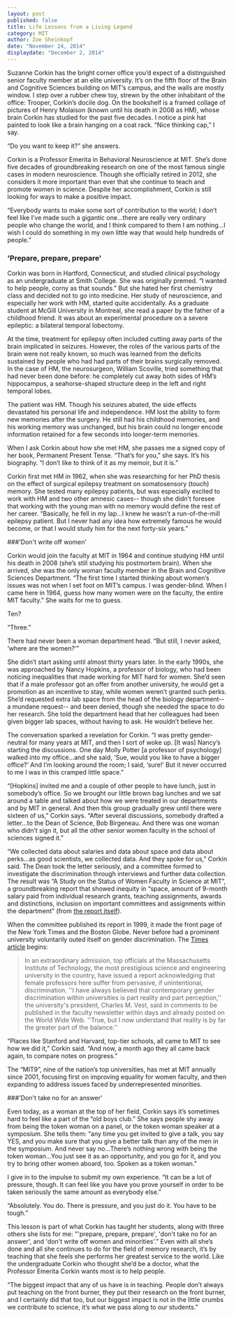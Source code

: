 ```yaml
---
layout: post
published: false
title: Life Lessons from a Living Legend
category: MIT
author: Zoe Sheinkopf
date: "November 24, 2014"
displaydate: "December 2, 2014"
---
```


Suzanne Corkin has the bright corner office you’d expect of a distinguished senior faculty member at an elite university. It’s on the fifth floor of the Brain and Cognitive Sciences building on MIT’s campus, and the walls are mostly window. I step over a rubber chew toy, strewn by the other inhabitant of the office: Trooper, Corkin’s docile dog. On the bookshelf is a framed collage of pictures of Henry Molaison (known until his death in 2008 as HM), whose brain Corkin has studied for the past five decades. I notice a pink hat painted to look like a  brain hanging on a coat rack. “Nice thinking cap,” I say.

“Do you want to keep it?” she answers.

Corkin is a Professor Emerita in Behavioral Neuroscience at MIT. She’s done five decades of groundbreaking research on one of the most famous single cases in modern neuroscience. Though she officially retired in 2012, she considers it more important than ever that she continue to teach and promote women in science. Despite her accomplishment, Corkin is still looking for ways to make a positive impact.

“Everybody wants to make some sort of contribution to the world; I don’t feel like I’ve made such a gigantic one...there are really very ordinary people who change the world, and I think compared to them I am nothing...I wish I could do something in my own little way that would help hundreds of people.”

### 'Prepare, prepare, prepare'

Corkin was born in Hartford, Connecticut, and studied clinical psychology as an undergraduate at Smith College. She was originally premed. “I wanted to help people, corny as that sounds.” But she hated her first chemistry class and decided not to go into medicine. Her study of neuroscience, and especially her work with HM, started quite accidentally. As a graduate student at McGill University in Montreal, she read a paper by the father of a childhood friend. It was about an experimental procedure on a severe epileptic: a bilateral temporal lobectomy.

At the time, treatment for epilepsy often included cutting away parts of the brain implicated in seizures. However, the roles of the various parts of the brain were not really known, so much was learned from the deficits sustained by people who had had parts of their brains surgically removed. In the case of HM, the neurosurgeon, William Scoville, tried something that had never been done before: he completely cut away both sides of HM’s hippocampus, a seahorse-shaped structure deep in the left and right temporal lobes.

The patient was HM. Though his seizures abated, the side effects devastated his personal life and independence. HM lost the ability to form new memories after the surgery. He still had his childhood memories, and his working memory was unchanged, but his brain could no longer encode information retained for a few seconds into longer-term memories.

When I ask Corkin about how she met HM, she passes me a signed copy of her book, Permanent Present Tense. “That’s for you,” she says. It’s his biography. “I don’t like to think of it as my memoir, but it is.”

Corkin first met HM in 1962, when she was researching for her PhD thesis on the effect of surgical epilepsy treatment on somatosensory (touch) memory. She tested many epilepsy patients, but was especially excited to work with HM and two other amnesic cases-- though she didn’t foresee that working with the young man with no memory would define the rest of her career. “Basically, he fell in my lap…I knew he wasn’t a run-of-the-mill epilepsy patient. But I never had any idea how extremely famous he would become, or that I would study him for the next forty-six years.” 

###'Don't write off women'

Corkin would join the faculty at MIT in 1964 and continue studying HM until his death in 2008 (she’s still studying his postmortem brain). When she arrived, she was the only woman faculty member in the Brain and Cognitive Sciences Department. “The first time I started thinking about women’s issues was not when I set foot on MIT’s campus. I was gender-blind. When I came here in 1964, guess how many women were on the faculty, the entire MIT faculty.” She waits for me to guess.

Ten?

“Three.”

There had never been a woman department head. “But still, I never asked, ‘where are the women?’” 

She didn’t start asking until almost thirty years later. In the early 1990s, she was approached by Nancy Hopkins, a professor of biology, who had been noticing inequalities that made working for MIT hard for women. She’d seen that if a male professor got an offer from another university, he would get a promotion as an incentive to stay, while women weren’t granted such perks. She’d requested extra lab space from the head of the biology department-- a mundane request-- and been denied, though she needed the space to do her research. She told the department head that her colleagues had been given bigger lab spaces, without having to ask. He wouldn’t believe her.  

The conversation sparked a revelation for Corkin. “I was pretty gender-neutral for many years at MIT, and then I sort of woke up. [It was] Nancy’s starting the discussions. One day Molly Potter [a professor of psychology] walked into my office...and she said, ‘Sue, would you like to have a bigger office?’ And I’m looking around the room; I said, ‘sure!’ But it never occurred to me I was in this cramped little space.”

“[Hopkins] invited me and a couple of other people to have lunch, just in somebody’s office. So we brought our little brown bag lunches and we sat around a table and talked about how we were treated in our departments and by MIT in general. And then this group gradually grew until there were sixteen of us,” Corkin says. “After several discussions, somebody drafted a letter...to the Dean of Science, Bob Birgeneau. And there was one woman who didn’t sign it, but all the other senior women faculty in the school of sciences signed it.” 

“We collected data about salaries and data about space and data about perks...as good scientists, we collected data. And they spoke for us,” Corkin said. The Dean took the letter seriously, and a committee formed to investigate the discrimination through interviews and further data collection. The result was “A Study on the Status of Women Faculty in Science at MIT”, a groundbreaking report that showed inequity in “space, amount of 9-month salary paid from individual research grants, teaching assignments, awards and distinctions, inclusion on important committees and assignments within the department” (from [the report itself](http://web.mit.edu/fnl/women/women.html)). 

When the committee published its report in 1999, it made the front page of the New York Times and the Boston Globe. Never before had a prominent university voluntarily outed itself on gender discrimination. The [Times article](http://www.nytimes.com/1999/03/23/us/mit-admits-discrimination-against-female-professors.html) begins:

>In an extraordinary admission, top officials at the Massachusetts Institute of Technology, the most prestigious science and engineering university in the country, have issued a report acknowledging that female professors here suffer from pervasive, if unintentional, discrimination.
''I have always believed that contemporary gender discrimination within universities is part reality and part perception,'' the university's president, Charles M. Vest, said in comments to be published in the faculty newsletter within days and already posted on the World Wide Web. ''True, but I now understand that reality is by far the greater part of the balance.''

“Places like Stanford and Harvard, top-tier schools, all came to MIT to see how we did it,” Corkin said. “And now, a month ago they all came back again, to compare notes on progress.”

The “MIT9”, nine of the nation’s top universities, has met at MIT annually since 2001, focusing first on improving equality for women faculty, and then expanding to address issues faced by underrepresented minorities.

###'Don't take no for an answer'

Even today, as a woman at the top of her field, Corkin says it’s sometimes hard to feel like a part of the “old boys club.” She says people shy away from being the token woman on a panel, or the token woman speaker at a symposium. She tells them: “any time you get invited to give a talk, you say YES, and you make sure that you give a better talk than any of the men in the symposium. And never say no...There’s nothing wrong with being the token woman…You just see it as an opportunity, and you go for it, and you try to bring other women aboard, too. Spoken as a token woman.”

I give in to the impulse to submit my own experience. “It can be a lot of pressure, though. It can feel like you have you prove yourself in order to be taken seriously the same amount as everybody else.”

“Absolutely. You do. There is pressure, and you just do it. You have to be tough.”

This lesson is part of what Corkin has taught her students, along with three others she lists for me: "'prepare, prepare, prepare', 'don't take no for an answer', and 'don't write off women and minorities'." Even with all she’s done and all she continues to do for the field of memory research, it’s by teaching that she feels she performs her greatest service to the world. Like the undergraduate Corkin who thought she’d be a doctor, what the Professor Emerita Corkin wants most is to help people.

“The biggest impact that any of us have is in teaching. People don’t always put teaching on the front burner, they put their research on the front burner, and I certainly did that too, but our biggest impact is not in the little crumbs we contribute to science, it’s what we pass along to our students.” 